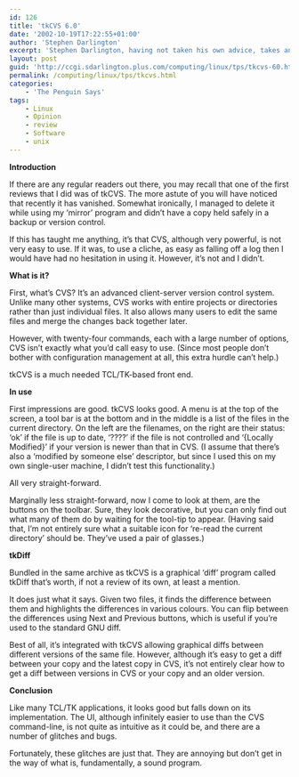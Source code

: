 ```yaml
---
id: 126
title: 'tkCVS 6.0'
date: '2002-10-19T17:22:55+01:00'
author: 'Stephen Darlington'
excerpt: 'Stephen Darlington, having not taken his own advice, takes another look at the tkCVS version control system. '
layout: post
guid: 'http://ccgi.sdarlington.plus.com/computing/linux/tps/tkcvs-60.html'
permalink: /computing/linux/tps/tkcvs.html
categories:
    - 'The Penguin Says'
tags:
    - Linux
    - Opinion
    - review
    - Software
    - unix
---
```


**Introduction**

If there are any regular readers out there, you may recall that one of the first reviews that I did was of tkCVS. The more astute of you will have noticed that recently it has vanished. Somewhat ironically, I managed to delete it while using my ‘mirror’ program and didn’t have a copy held safely in a backup or version control.

If this has taught me anything, it’s that CVS, although very powerful, is not very easy to use. If it was, to use a cliche, as easy as falling off a log then I would have had no hesitation in using it. However, it’s not and I didn’t.

**What is it?**

First, what’s CVS? It’s an advanced client-server version control system. Unlike many other systems, CVS works with entire projects or directories rather than just individual files. It also allows many users to edit the same files and merge the changes back together later.

However, with twenty-four commands, each with a large number of options, CVS isn’t exactly what you’d call easy to use. (Since most people don’t bother with configuration management at all, this extra hurdle can’t help.)

tkCVS is a much needed TCL/TK-based front end.

**In use**

First impressions are good. tkCVS looks good. A menu is at the top of the screen, a tool bar is at the bottom and in the middle is a list of the files in the current directory. On the left are the filenames, on the right are their status: ‘ok’ if the file is up to date, ‘????’ if the file is not controlled and ‘{Locally Modified}’ if your version is newer than that in CVS. (I assume that there’s also a ‘modified by someone else’ descriptor, but since I used this on my own single-user machine, I didn’t test this functionality.)

All very straight-forward.

Marginally less straight-forward, now I come to look at them, are the buttons on the toolbar. Sure, they look decorative, but you can only find out what many of them do by waiting for the tool-tip to appear. (Having said that, I’m not entirely sure what a suitable icon for ‘re-read the current directory’ should be. They’ve used a pair of glasses.)

**tkDiff**

Bundled in the same archive as tkCVS is a graphical ‘diff’ program called tkDiff that’s worth, if not a review of its own, at least a mention.

It does just what it says. Given two files, it finds the difference between them and highlights the differences in various colours. You can flip between the differences using Next and Previous buttons, which is useful if you’re used to the standard GNU diff.

Best of all, it’s integrated with tkCVS allowing graphical diffs between different versions of the same file. However, although it’s easy to get a diff between your copy and the latest copy in CVS, it’s not entirely clear how to get a diff between versions in CVS or your copy and an older version.

**Conclusion**

Like many TCL/TK applications, it looks good but falls down on its implementation. The UI, although infinitely easier to use than the CVS command-line, is not quite as intuitive as it could be, and there are a number of glitches and bugs.

Fortunately, these glitches are just that. They are annoying but don’t get in the way of what is, fundamentally, a sound program.